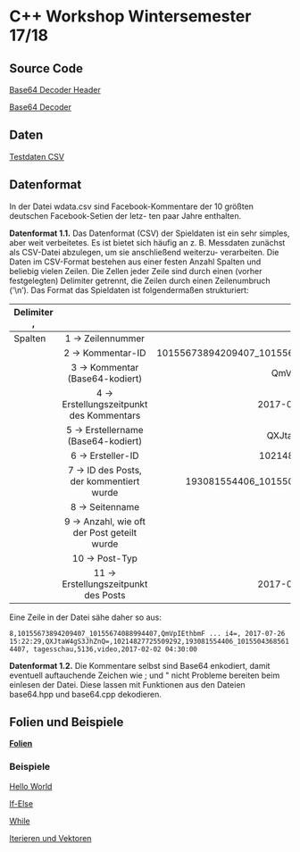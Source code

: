 # C++ Workshop Wintersemester 17/18
## Source Code
[Base64 Decoder Header](https://raw.githubusercontent.com/cppworkshop/cppworkshop.github.io/master/base64.hpp)

[Base64 Decoder](https://raw.githubusercontent.com/cppworkshop/cppworkshop.github.io/master/base64.cpp)

## Daten
[Testdaten CSV](https://www.dropbox.com/s/giejwiyz60a8prb/wdata_extended.csv?dl=1)

## Datenformat
In der Datei wdata.csv sind Facebook-Kommentare der 10 größten deutschen Facebook-Setien der letz-
ten paar Jahre enthalten.

**Datenformat 1.1.** Das Datenformat (CSV) der Spieldaten ist ein sehr simples, aber weit verbeitetes. Es
ist bietet sich häufig an z. B. Messdaten zunächst als CSV-Datei abzulegen, um sie anschließend weiterzu-
verarbeiten. Die Daten im CSV-Format bestehen aus einer festen Anzahl Spalten und beliebig vielen Zeilen.
Die Zellen jeder Zeile sind durch einen (vorher festgelegten) Delimiter getrennt, die Zeilen durch einen
Zeilenumbruch (’\n’). Das Format das Spieldaten ist folgendermaßen strukturiert:


| Delimiter ,        |||
| ------------- |:-------------:| -----:|
| Spalten     | 1 → Zeilennummer | 6 |
|      | 2 → Kommentar-ID |   10155673894209407_10155674088994407 |
|  | 3 → Kommentar (Base64-kodiert)      |    QmVpIEthbmF ... i4= |
|  | 4 → Erstellungszeitpunkt des Kommentars     |    2017-07-26 15:22:29 |
|  | 5 → Erstellername (Base64-kodiert)     |    QXJtaW4gS3JhZnQ= |
|  | 6 → Ersteller-ID    |    10214827725509292 |
|  | 7 → ID des Posts, der kommentiert wurde    |    193081554406_10155043685614407 |
|  | 8 → Seitenname    |    tagesschau |
|  | 9 → Anzahl, wie oft der Post geteilt wurde    |    5136 |
|  | 10 → Post-Typ  |    video |
|  | 11 → Erstellungszeitpunkt des Posts    |    2017-02-02 04:30:00 |

Eine Zeile in der Datei sähe daher so aus:

`8,10155673894209407_10155674088994407,QmVpIEthbmF ... i4=,
2017-07-26 15:22:29,QXJtaW4gS3JhZnQ=,10214827725509292,193081554406_10155043685614407,
tagesschau,5136,video,2017-02-02 04:30:00`

**Datenformat 1.2.** Die Kommentare selbst sind Base64 enkodiert, damit eventuell auftauchende Zeichen
wie ; und " nicht Probleme bereiten beim einlesen der Datei. Diese lassen mit Funktionen aus den Dateien
base64.hpp und base64.cpp dekodieren.


## Folien und Beispiele

[**Folien**](https://raw.githubusercontent.com/cppworkshop/cppworkshop.github.io/master/workshop.pdf)

### Beispiele

[Hello World](https://raw.githubusercontent.com/cppworkshop/cppworkshop.github.io/master/hello_world.cpp)

[If-Else](https://raw.githubusercontent.com/cppworkshop/cppworkshop.github.io/master/n_if.cpp)

[While](https://raw.githubusercontent.com/cppworkshop/cppworkshop.github.io/master/fib_while.cpp)

[Iterieren und Vektoren](https://raw.githubusercontent.com/cppworkshop/cppworkshop.github.io/master/iterate.cpp)
